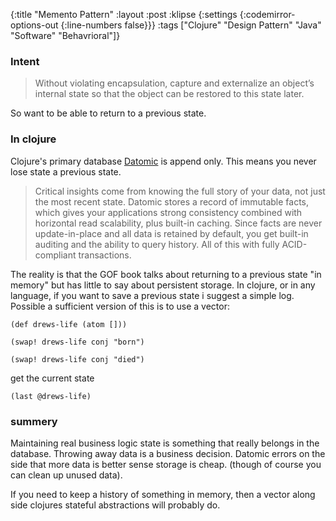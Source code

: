 {:title "Memento Pattern"
 :layout :post
 :klipse {:settings {:codemirror-options-out {:line-numbers false}}}
 :tags  ["Clojure" "Design Pattern" "Java" "Software" "Behavrioral"]}


### Intent

>Without violating encapsulation, capture and externalize an object’s internal state so that the object can be restored to this state later.

So want to be able to return to a previous state.

### In clojure

Clojure's primary database [Datomic](http://www.datomic.com/) is append only. This means you never lose state
a previous state. 

> Critical insights come from knowing the full story of your data, not just the
> most recent state. Datomic stores a record of immutable facts, which gives
> your applications strong consistency combined with horizontal read
> scalability, plus built-in caching. Since facts are never update-in-place and
> all data is retained by default, you get built-in auditing and the ability to
> query history. All of this with fully ACID-compliant transactions. 

The reality is that the GOF book talks about returning to a previous state "in memory" but 
has little to say about persistent storage. In clojure, or in any language, if you want to
save a previous state i suggest a simple log. Possible a sufficient version of this is to use a vector:

```klipse-cljs
(def drews-life (atom []))
```

```klipse-cljs
(swap! drews-life conj "born")
```

```klipse-cljs
(swap! drews-life conj "died")
```

get the current state

```klipse-cljs
(last @drews-life)
```

### summery

Maintaining real business logic state is something that really belongs in the database. Throwing away data
is a business decision. Datomic errors on the side that more data is better sense storage is cheap. (though of course
you can clean up unused data).

If you need to keep a history of something in memory, then a vector along side clojures stateful abstractions
will probably do.


